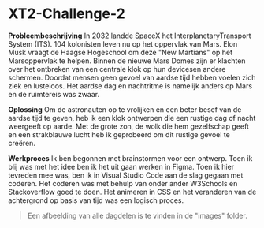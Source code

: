 # XT2-Challenge-2

**Probleembeschrijving**
In 2032 landde SpaceX het InterplanetaryTransport System (ITS). 104 kolonisten leven nu op het oppervlak van Mars. Elon Musk vraagt de Haagse Hogeschool om deze "New Martians" op het Marsoppervlak te helpen. Binnen de nieuwe Mars Domes zijn er klachten over het ontbreken van een centrale klok op hun devicesen andere schermen. Doordat mensen geen gevoel van aardse tijd hebben voelen zich ziek en lusteloos. Het aardse dag en nachtritme is namelijk anders op Mars en de ruimtereis was zwaar. 

**Oplossing**
Om de astronauten op te vrolijken en een beter besef van de aardse tijd te geven, heb ik een klok ontwerpen die een rustige dag of nacht weergeeft op aarde. Met de grote zon, de wolk die hem gezelfschap geeft en een strakblauwe lucht heb ik geprobeerd om dit rustige gevoel  te creëren.

**Werkproces**
Ik ben begonnen met brainstormen voor een ontwerp. Toen ik blij was met het idee ben ik het uit gaan werken in Figma. Toen ik hier tevreden mee was, ben ik in Visual Studio Code aan de slag gegaan met coderen. Het coderen was met behulp van onder ander W3Schools en Stackoverflow goed te doen. Het animeren in CSS en het veranderen van de achtergrond op basis van tijd was een logisch proces.

> Een afbeelding van alle dagdelen is te vinden in de "images" folder.
